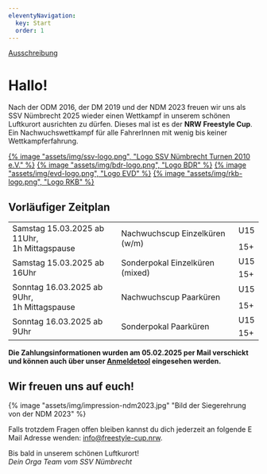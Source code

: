 ```yaml
---
eleventyNavigation:
  key: Start
  order: 1
---
```


[Ausschreibung](/ausschreibung)

# Hallo!

Nach der ODM 2016, der DM 2019 und der NDM 2023 freuen wir uns als SSV Nümbrecht 2025 wieder einen Wettkampf in unserem schönen Luftkurort ausrichten zu dürfen. Dieses mal ist es der **NRW Freestyle Cup**. Ein Nachwuchswettkampf für alle FahrerInnen mit wenig bis keiner Wettkampferfahrung.

<div class="logo-line">
<a target="_blank" rel="norefferer" href="https://www.ssvnuembrecht-turnen.de/index.php/abteilungen/einradfahren">{% image "assets/img/ssv-logo.png", "Logo SSV Nümbrecht Turnen 2010 e.V." %}</a>
<a target="_blank" rel="norefferer" href="https://einrad-bdr.de/">{% image "assets/img/bdr-logo.png", "Logo BDR" %}</a>
<a target="_blank" rel="norefferer" href="https://www.einradverband.de/">{% image "assets/img/evd-logo.png", "Logo EVD" %}</a>
<a target="_blank" rel="norefferer" href="https://rkbsoli.org/sportwelten/einradfahren-nach-iuf/">{% image "assets/img/rkb-logo.png", "Logo RKB" %}</a>
</div>

## Vorläufiger Zeitplan

<table>
  <tr>
    <td rowspan=2>Samstag 15.03.2025 ab 11Uhr,<br>1h Mittagspause</td>
    <td rowspan=2>Nachwuchscup Einzelküren (w/m)</td>
    <td>U15</td>
  </tr>
  <tr>
    <td>15+</td>
  </tr>
  <tr>
    <td rowspan=2>Samstag 15.03.2025 ab 16Uhr</td>
    <td rowspan=2>Sonderpokal Einzelküren (mixed)</td>
    <td>U15</td>
  </tr>
  <tr>
    <td>15+</td>
  </tr>
  <tr>
    <td rowspan=2>Sonntag 16.03.2025 ab 9Uhr,<br>1h Mittagspause</td>
    <td rowspan=2>Nachwuchscup Paarküren</td>
    <td>U15</td>
  </tr>
  <tr>
    <td>15+</td>
  </tr>
  <tr>
    <td rowspan=2>Sonntag 16.03.2025 ab 9Uhr</td>
    <td rowspan=2>Sonderpokal Paarküren</td>
    <td>U15</td>
  </tr>
  <tr>
    <td>15+</td>
  </tr>
</table>

**Die Zahlungsinformationen wurden am 05.02.2025 per Mail verschickt und können auch über unser [Anmeldetool](https://anmeldung.freestyle-cup.nrw/) eingesehen werden.**

## Wir freuen uns auf euch!

<div class="centerImage">
{% image "assets/img/impression-ndm2023.jpg" "Bild der Siegerehrung von der NDM 2023" %}
</div>

Falls trotzdem Fragen offen bleiben kannst du dich jederzeit an folgende E Mail Adresse wenden: [info@freestyle-cup.nrw](mailto:info@freestyle-cup.nrw).

Bis bald in unserem schönen Luftkurort!\
_Dein Orga Team vom SSV Nümbrecht_
